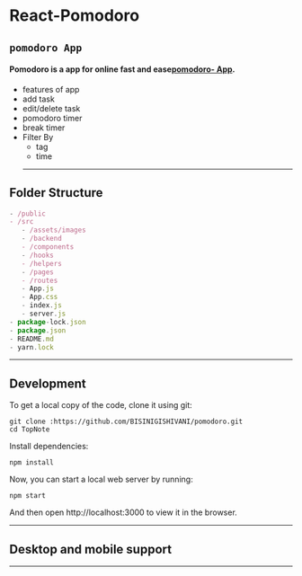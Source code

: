 # React-Pomodoro
## `pomodoro App`
  #### Pomodoro is a app for   online fast and ease[pomodoro- App](https://snap-pomodoro.netlify.app/).

- features of app
- add task
- edit/delete task
- pomodoro timer
- break timer
- Filter  By
  - tag
  - time
  - ---

## Folder Structure

```jsx
- /public
- /src
   - /assets/images
   - /backend
   - /components
   - /hooks
   - /helpers
   - /pages
   - /routes
   - App.js
   - App.css
   - index.js
   - server.js
- package-lock.json
- package.json
- README.md
- yarn.lock
```

---
## Development

To get a local copy of the code, clone it using git:

```
git clone :https://github.com/BISINIGISHIVANI/pomodoro.git
cd TopNote
```

Install dependencies:

```
npm install
```

Now, you can start a local web server by running:

```
npm start
```

And then open http://localhost:3000 to view it in the browser.

---

## Desktop and mobile support
---


